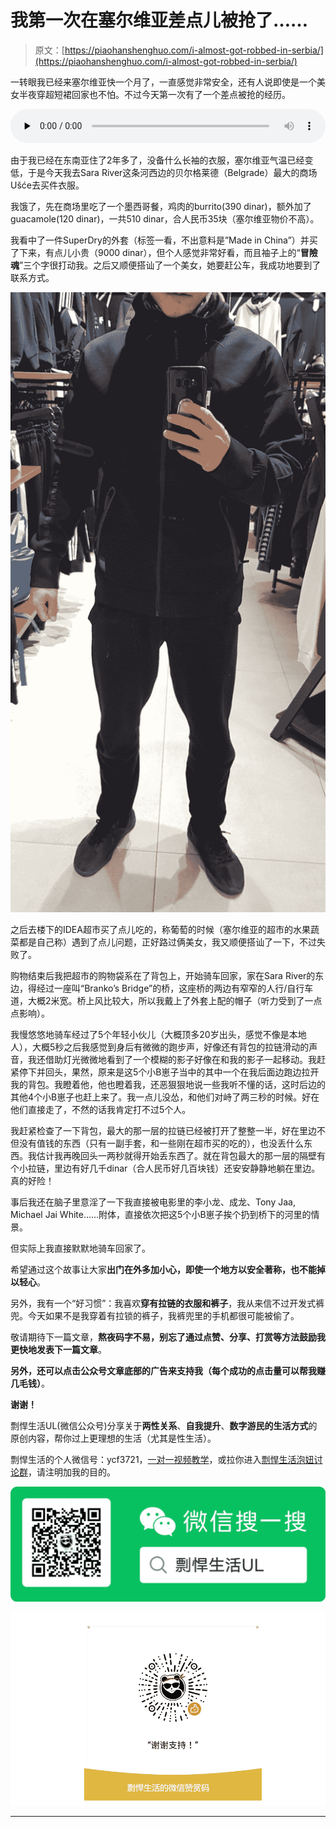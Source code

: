 # 我第一次在塞尔维亚差点儿被抢了……

> 原文：[https://piaohanshenghuo.com/i-almost-got-robbed-in-serbia/](https://piaohanshenghuo.com/i-almost-got-robbed-in-serbia/)

一转眼我已经来塞尔维亚快一个月了，一直感觉非常安全，还有人说即使是一个美女半夜穿超短裙回家也不怕。不过今天第一次有了一个差点被抢的经历。

<audio class="wp-audio-shortcode" id="audio-2565-1" preload="none" style="width: 100%;" controls="controls"><source type="audio/mpeg" src="https://piaohanshenghuo.com/wp-content/uploads/2020/10/Mobb-Deep-Shook-Ones-Pt.-II-Official-Video-256-kbps.mp3?_=1">[https://piaohanshenghuo.com/wp-content/uploads/2020/10/Mobb-Deep-Shook-Ones-Pt.-II-Official-Video-256-kbps.mp3](https://piaohanshenghuo.com/wp-content/uploads/2020/10/Mobb-Deep-Shook-Ones-Pt.-II-Official-Video-256-kbps.mp3)</audio>

由于我已经在东南亚住了2年多了，没备什么长袖的衣服，塞尔维亚气温已经变低，于是今天我去Sara River这条河西边的贝尔格莱德（Belgrade）最大的商场Ušće去买件衣服。

我饿了，先在商场里吃了一个墨西哥餐，鸡肉的burrito(390 dinar)，额外加了guacamole(120 dinar)，一共510 dinar，合人民币35块（塞尔维亚物价不高）。

我看中了一件SuperDry的外套（标签一看，不出意料是”Made in China”）并买了下来，有点儿小贵（9000 dinar），但个人感觉非常好看，而且袖子上的“**冒險魂**”三个字很打动我。之后又顺便搭讪了一个美女，她要赶公车，我成功地要到了联系方式。

![](img/4d8668e12c7e4af6ebda0a55df1a9e1b.png)



之后去楼下的IDEA超市买了点儿吃的，称葡萄的时候（塞尔维亚的超市的水果蔬菜都是自己称）遇到了点儿问题，正好路过俩美女，我又顺便搭讪了一下，不过失败了。

购物结束后我把超市的购物袋系在了背包上，开始骑车回家，家在Sara River的东边，得经过一座叫“Branko’s Bridge”的桥，这座桥的两边有窄窄的人行/自行车道，大概2米宽。桥上风比较大，所以我戴上了外套上配的帽子（听力受到了一点点影响）。

我慢悠悠地骑车经过了5个年轻小伙儿（大概顶多20岁出头，感觉不像是本地人），大概5秒之后我感觉到身后有微微的跑步声，好像还有背包的拉链滑动的声音，我还借助灯光微微地看到了一个模糊的影子好像在和我的影子一起移动。我赶紧停下并回头，果然，原来是这5个小B崽子当中的其中一个在我后面边跑边拉开我的背包。我瞪着他，他也瞪着我，还恶狠狠地说一些我听不懂的话，这时后边的其他4个小B崽子也赶上来了。我一点儿没怂，和他们对峙了两三秒的时候。好在他们直接走了，不然的话我肯定打不过5个人。

我赶紧检查了一下背包，最大的那一层的拉链已经被打开了整整一半，好在里边不但没有值钱的东西（只有一副手套，和一些刚在超市买的吃的），也没丢什么东西。我估计我再晚回头一两秒就得开始丢东西了。就在背包最大的那一层的隔壁有个小拉链，里边有好几千dinar（合人民币好几百块钱）还安安静静地躺在里边。真的好险！

事后我还在脑子里意淫了一下我直接被电影里的李小龙、成龙、Tony Jaa, Michael Jai White……附体，直接依次把这5个小B崽子挨个扔到桥下的河里的情景。

但实际上我直接默默地骑车回家了。

希望通过这个故事让大家**出门在外多加小心，即使一个地方以安全著称，也不能掉以轻心**。

另外，我有一个“好习惯”：我喜欢**穿有拉链的衣服和裤子**，我从来信不过开发式裤兜。今天如果不是我穿着有拉锁的裤子，我裤兜里的手机都很可能被偷了。

敬请期待下一篇文章，**熬夜码字不易，别忘了通过点赞、分享、打赏等方法鼓励我更快地发表下一篇文章**。

**另外，还可以点击公众号文章底部的广告来支持我（每个成功的点击量可以帮我赚几毛钱）**。

**谢谢！**

剽悍生活UL(微信公众号)分享关于**两性关系**、**自我提升**、**数字游民的生活方式**的原创内容，帮你过上更理想的生活（尤其是性生活）。

剽悍生活的个人微信号：ycf3721，[一对一视频教学](https://piaohanshenghuo.com/1on1_coaching/)，或拉你进入[剽悍生活泡妞讨论群](https://piaohanshenghuo.com/ul-wechat-group/)，请注明加我的目的。

![](img/cd21a79bb7339e9feac101b7d8f24243.png)

![](img/48a213915b598d48c51d7cbc5ebeaa6c.png)

* * *